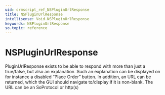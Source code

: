 ```yaml
---
uid: crmscript_ref_NSPluginUrlResponse
title: NSPluginUrlResponse
intellisense: Void.NSPluginUrlResponse
keywords: NSPluginUrlResponse
so.topic: reference
---
```


# NSPluginUrlResponse

PluginUrlResponse exists to be able to respond with more than just a true/false, but also an explanation. Such an explanation can be displayed on for instance a disabled “Place Order” button. In addition, an URL can be returned, which the GUI should navigate to/display if it is non-blank. The URL can be an SoProtocol or http(s)
